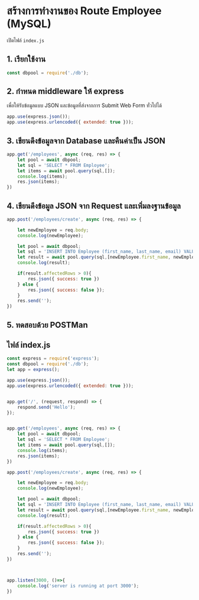 
# สร้างการทำงานของ Route Employee (MySQL)

เปิดไฟล์ `index.js`

## 1. เรียกใช้งาน 

```js
const dbpool = require('./db');
```

## 2. กำหนด middleware ให้ express 

เพื่อให้รับข้อมูลแบบ JSON และข้อมูลที่ส่งจากการ Submit Web Form ทั่วไปได้

```js
app.use(express.json());
app.use(express.urlencoded({ extended: true }));
```

## 3. เขียนดึงข้อมูลจาก Database และคืนค่าเป็น JSON

```js
app.get('/employees', async (req, res) => {
    let pool = await dbpool;
    let sql = 'SELECT * FROM Employee';
    let items = await pool.query(sql,[]);
    console.log(items);
    res.json(items);
})
```

## 4. เขียนดึงข้อมูล JSON จาก Request และเพิ่มลงฐานข้อมูล

```js
app.post('/employees/create', async (req, res) => {

    let newEmployee = req.body;
    console.log(newEmployee);

    let pool = await dbpool;
    let sql = 'INSERT INTO Employee (first_name, last_name, email) VALUES (?,?,?)';
    let result = await pool.query(sql,[newEmployee.first_name, newEmployee.last_name, newEmployee.email]);
    console.log(result);

    if(result.affectedRows > 0){
        res.json({ success: true })
    } else {
        res.json({ success: false });
    }
    res.send('');
})
```

## 5. ทดสอบด้วย POSTMan

## ไฟล์ index.js

```js
const express = require('express');
const dbpool = require('./db');
let app = express();

app.use(express.json());
app.use(express.urlencoded({ extended: true }));


app.get('/', (request, respond) => {
    respond.send('Hello');
});


app.get('/employees', async (req, res) => {
    let pool = await dbpool;
    let sql = 'SELECT * FROM Employee';
    let items = await pool.query(sql,[]);
    console.log(items);
    res.json(items);
})

app.post('/employees/create', async (req, res) => {

    let newEmployee = req.body;
    console.log(newEmployee);

    let pool = await dbpool;
    let sql = 'INSERT INTO Employee (first_name, last_name, email) VALUES (?,?,?)';
    let result = await pool.query(sql,[newEmployee.first_name, newEmployee.last_name, newEmployee.email]);
    console.log(result);

    if(result.affectedRows > 0){
        res.json({ success: true })
    } else {
        res.json({ success: false });
    }
    res.send('');
})



app.listen(3000, ()=>{
    console.log('server is running at port 3000');
})
```